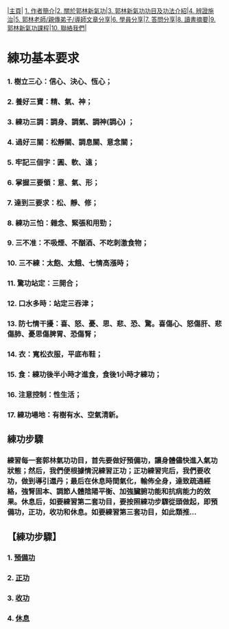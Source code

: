 |[主頁](/README.md)| [1. 作者簡介](/a10.md)|[2. 關於郭林新氣功](/a1.md)|[3. 郭林新氣功功目及功法介紹](/a2.md)|[4. 辨證施治](/a3.md)|[5. 郭林老師/親傳弟子/導師文章分享](/a5.md)|[6. 學員分享](/a6.md)|[7. 答問分享](/a7.md)|[8. 讀書摘要](/a4.md)|[9. 郭林新氣功課程](/郭林新氣功課程.md)|[10. 聯絡我們](/a9.md)|

# 練功基本要求
	
### 1. 樹立三心：信心、決心、恆心；

### 2.	養好三寶：精、氣、神；

### 3.	練功三調：調身、調氣、調神(調心) ；

### 4.	過好三關：松靜關、調息關、意念關；

### 5.	牢記三個字：圓、軟、遠；

### 6.	掌握三要領：意、氣、形；

### 7.	達到三要求：松、靜、修；

### 8.	練功三怕：雜念、緊張和用勁；

### 9.	三不准：不吸煙、不酗酒、不吃刺激食物；

### 10.	三不練：太飽、太餓、七情高漲時；

### 11.	驚功站定：三開合；

### 12.	口水多時：站定三吞津；

### 13.	防七情干擾：喜、怒、憂、思、悲、恐、驚。喜傷心、怒傷肝、悲傷肺、憂思傷脾胃、恐傷腎；

### 14.	衣：寬松衣服，平底布鞋；

### 15.	食：練功後半小時才進食，食後1小時才練功；

### 16.	注意控制：性生活；

### 17.	練功場地：有樹有水、空氣清新。


## 練功步驟
### 練習每一套郭林氣功功目，首先要做好預備功，讓身體儘快進入氣功狀態；然后，我們便根據情況練習正功；正功練習完后，我們要收功，做到導引還丹；最后在休息時間氣化，輸佈全身，達致疏通經絡，強腎固本、調節人體陰陽平衡、加強臟腑功能和抗病能力的效果。休息后，如要練習第二套功目，要按照練功步驟從頭做起，即預備功，正功，收功和休息。如要練習第三套功目，如此類推...

## 【練功步驟】
### 1. [預備功](/預1.md)
### 2. [正功](/正1.md)
### 3. [收功](/收1.md)
### 4. [休息](/休1.md)
